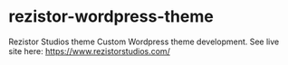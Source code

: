 # rezistor-wordpress-theme
Rezistor Studios theme 
Custom Wordpress theme development. See live site here: https://www.rezistorstudios.com/

